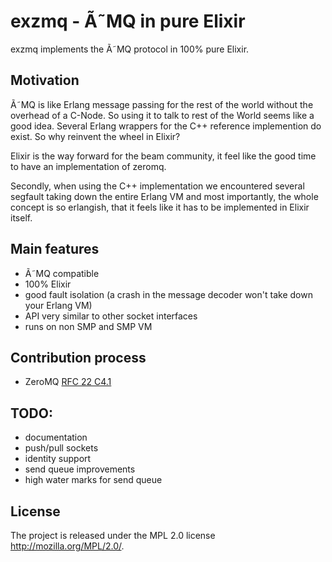 exzmq - Ã˜MQ in pure Elixir
============================


exzmq implements the Ã˜MQ protocol in 100% pure Elixir.

Motivation
----------

Ã˜MQ is like Erlang message passing for the rest of the world without the
overhead of a C-Node. So using it to talk to rest of the World seems like
a good idea. Several Erlang wrappers for the C++ reference implemention do
exist. So why reinvent the wheel in Elixir?

Elixir is the way forward for the beam community, it feel like the good time to have
an implementation of zeromq.

Secondly, when using the C++ implementation we
encountered several segfault taking down the entire Erlang VM and most
importantly, the whole concept is so erlangish, that it feels like it has
to be implemented in Elixir itself.

Main features
-------------

* Ã˜MQ compatible
* 100% Elixir
* good fault isolation (a crash in the message decoder won't take down
  your Erlang VM)
* API very similar to other socket interfaces
* runs on non SMP and SMP VM

Contribution process
--------------------

* ZeroMQ [RFC 22 C4.1](http://rfc.zeromq.org/spec:22)

TODO:
-----

* documentation
* push/pull sockets
* identity support
* send queue improvements
* high water marks for send queue

License
-------

The project is released under the MPL 2.0 license
http://mozilla.org/MPL/2.0/.